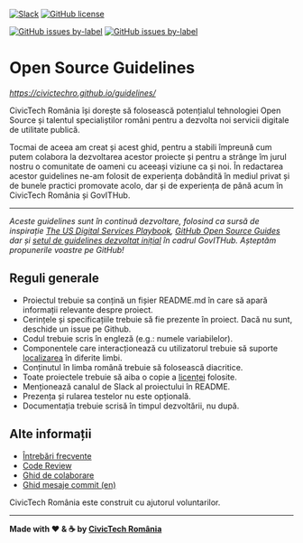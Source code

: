 [![Slack](https://img.shields.io/badge/slack-%23guidelines-green.svg)](https://civictechro.slack.com/messages/CAFLVGYJ0/) 
[![GitHub license](https://img.shields.io/github/license/civictechro/guidelines.svg)](https://github.com/civictechro/guidelines/blob/master/LICENSE) 

[![GitHub issues by-label](https://img.shields.io/github/issues-raw/civictechro/guidelines/help%20wanted.svg)](https://github.com/civictechro/guidelines/issues) [![GitHub issues by-label](https://img.shields.io/github/issues-raw/civictechro/guidelines/good%20first%20task.svg)](https://github.com/civictechro/guidelines/issues) 

# Open Source Guidelines 

*https://civictechro.github.io/guidelines/*

CivicTech România își dorește să folosească potențialul tehnologiei Open Source și talentul specialiștilor români pentru a dezvolta noi servicii digitale de utilitate publică. 

Tocmai de aceea am creat și acest ghid, pentru a stabili împreună cum putem colabora la dezvoltarea acestor proiecte și pentru a strânge îm jurul nostru o comunitate de oameni cu aceeași viziune ca și noi. În redactarea acestor guidelines ne-am folosit de experiența dobândită în mediul privat și de bunele practici promovate acolo, dar și de experiența de până acum în CivicTech România și GovITHub. 

***
*Aceste guidelines sunt în continuă dezvoltare, folosind ca sursă de inspirație [The US Digital Services Playbook](https://playbook.cio.gov/), [GitHub Open Source Guides](https://opensource.guide/) dar și [setul de guidelines dezvoltat inițial](https://github.com/gov-ithub/guidelines) în cadrul GovITHub. Așteptăm propunerile voastre pe GitHub!*


## Reguli generale

- Proiectul trebuie sa conțină un fișier README.md în care să apară informații relevante despre proiect.
- Cerințele și specificațiile trebuie să fie prezente în proiect. Dacă nu sunt, deschide un issue pe Github.
- Codul trebuie scris în engleză (e.g.: numele variabilelor).
- Componentele care interacționează cu utilizatorul trebuie să suporte [localizarea](https://en.wikipedia.org/wiki/Internationalization_and_localization) în diferite limbi.
 - Conținutul în limba română trebuie să folosească diacritice.
- Toate proiectele trebuie să aiba o copie a [licenței](LICENSE) folosite.
- Menționează canalul de Slack al proiectului în README.
- Prezența și rularea testelor nu este opțională.
- Documentația trebuie scrisă în timpul dezvoltării, nu după.

## Alte informații
- [Întrebări frecvente](/old_guides/FAQ.md)
- [Code Review](/old_guides/CODE_REVIEW.md)
- [Ghid de colaborare](/old_guides/CONTRIBUTING.md)
- [Ghid mesaje commit (en)](/old_guides/COMMIT.md)

CivicTech România este construit cu ajutorul voluntarilor.

----------

**Made with :heart: & :coffee: by [CivicTech România](https://civictech.ro/)**
